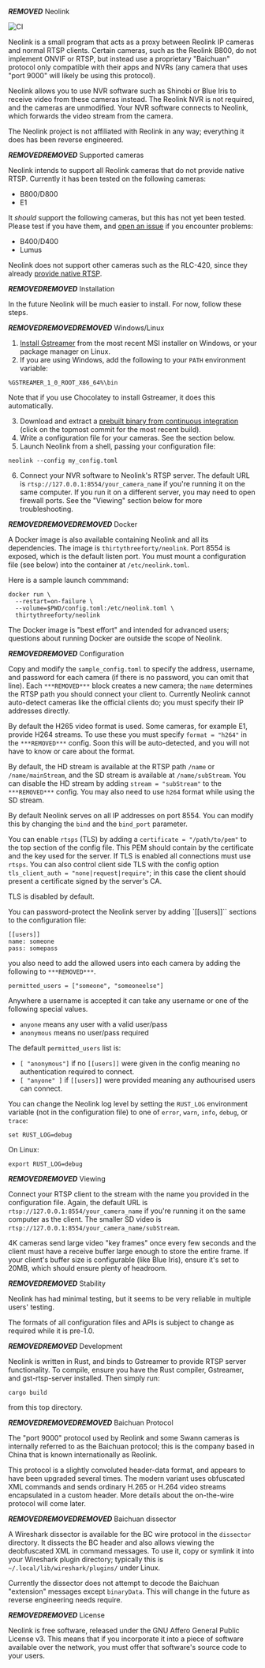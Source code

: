 ***REMOVED*** Neolink

![CI](https://github.com/thirtythreeforty/neolink/workflows/CI/badge.svg)

Neolink is a small program that acts as a proxy between Reolink IP cameras and normal RTSP clients.
Certain cameras, such as the Reolink B800, do not implement ONVIF or RTSP, but instead use a proprietary "Baichuan" protocol only compatible with their apps and NVRs (any camera that uses "port 9000" will likely be using this protocol).

Neolink allows you to use NVR software such as Shinobi or Blue Iris to receive video from these cameras instead.
The Reolink NVR is not required, and the cameras are unmodified.
Your NVR software connects to Neolink, which forwards the video stream from the camera.

The Neolink project is not affiliated with Reolink in any way; everything it does has been reverse engineered.

***REMOVED******REMOVED*** Supported cameras

Neolink intends to support all Reolink cameras that do not provide native RTSP.
Currently it has been tested on the following cameras:

- B800/D800
- E1

It *should* support the following cameras, but this has not yet been tested.
Please test if you have them, and [open an issue](https://github.com/thirtythreeforty/neolink/issues/new/choose) if you encounter problems:

- B400/D400
- Lumus

Neolink does not support other cameras such as the RLC-420, since they already [provide native RTSP](https://support.reolink.com/hc/en-us/articles/360007010473-How-to-Live-View-Reolink-Cameras-via-VLC-Media-Player).

***REMOVED******REMOVED*** Installation

In the future Neolink will be much easier to install.
For now, follow these steps.

***REMOVED******REMOVED******REMOVED*** Windows/Linux

1. [Install Gstreamer][gstreamer] from the most recent MSI installer on Windows, or your package manager on Linux.
2. If you are using Windows, add the following to your `PATH` environment variable:

```
%GSTREAMER_1_0_ROOT_X86_64%\bin
```

Note that if you use Chocolatey to install Gstreamer, it does this automatically.

3. Download and extract a [prebuilt binary from continuous integration][ci-download] (click on the topmost commit for the most recent build).
4. Write a configuration file for your cameras.  See the section below.
5. Launch Neolink from a shell, passing your configuration file:

```
neolink --config my_config.toml
```

6. Connect your NVR software to Neolink's RTSP server.
   The default URL is `rtsp://127.0.0.1:8554/your_camera_name` if you're running it on the same computer.
   If you run it on a different server, you may need to open firewall ports.
   See the "Viewing" section below for more troubleshooting.

[gstreamer]: https://gstreamer.freedesktop.org/documentation/installing/index.html
[ci-download]: https://github.com/thirtythreeforty/neolink/actions?query=branch%3Amaster

***REMOVED******REMOVED******REMOVED*** Docker

A Docker image is also available containing Neolink and all its dependencies.
The image is `thirtythreeforty/neolink`.
Port 8554 is exposed, which is the default listen port.
You must mount a configuration file (see below) into the container at `/etc/neolink.toml`.

Here is a sample launch commmand:

```
docker run \
  --restart=on-failure \
  --volume=$PWD/config.toml:/etc/neolink.toml \
  thirtythreeforty/neolink
```

The Docker image is "best effort" and intended for advanced users; questions about running Docker are outside the scope of Neolink.

***REMOVED******REMOVED*** Configuration

Copy and modify the `sample_config.toml` to specify the address, username, and password for each camera (if there is no password, you can omit that line).
Each `***REMOVED***` block creates a new camera; the `name` determines the RTSP path you should connect your client to.
Currently Neolink cannot auto-detect cameras like the official clients do; you must specify their IP addresses directly.

By default the H265 video format is used. Some cameras, for example E1, provide H264 streams. To use these you must specify `format = "h264"` in the `***REMOVED***` config.
Soon this will be auto-detected, and you will not have to know or care about the format.

By default, the HD stream is available at the RTSP path `/name` or `/name/mainStream`, and the SD stream is available at `/name/subStream`.
You can disable the HD stream by adding `stream = "subStream"` to the `***REMOVED***` config.
You may also need to use `h264` format while using the SD stream.

By default Neolink serves on all IP addresses on port 8554.
You can modify this by changing the `bind` and the `bind_port` parameter.

You can enable `rtsps` (TLS) by adding a `certificate = "/path/to/pem"` to the top section of the config file. This PEM should contain by the certificate and the key used for the server. If TLS is enabled all connections must use `rtsps`. You can also control client side TLS with the config option `tls_client_auth = "none|request|require"`; in this case the client should present a certificate signed by the server's CA.

TLS is disabled by default.

You can password-protect the Neolink server by adding `[[users]]`` sections to the configuration file:
```
[[users]]
name: someone
pass: somepass
```
you also need to add the allowed users into each camera by adding the following to `***REMOVED***`.
```
permitted_users = ["someone", "someoneelse"]
```

Anywhere a username is accepted it can take any username or one of the following special values.
- `anyone` means any user with a valid user/pass
- `anonymous` means no user/pass required

The default `permitted_users` list is:
- `[ "anonymous"]` if no `[[users]]` were given in the config meaning no authentication required to connect.
- `[ "anyone" ]` if `[[users]]` were provided meaning any authourised users can connect.

You can change the Neolink log level by setting the `RUST_LOG` environment variable (not in the configuration file) to one of `error`, `warn`, `info`, `debug`, or `trace`:

```
set RUST_LOG=debug
```

On Linux:

```
export RUST_LOG=debug
```

***REMOVED******REMOVED*** Viewing

Connect your RTSP client to the stream with the name you provided in the configuration file.
Again, the default URL is `rtsp://127.0.0.1:8554/your_camera_name` if you're running it on the same computer as the client.
The smaller SD video is `rtsp://127.0.0.1:8554/your_camera_name/subStream`.

4K cameras send large video "key frames" once every few seconds and the client must have a receive buffer large enough to store the entire frame.
If your client's buffer size is configurable (like Blue Iris), ensure it's set to 20MB, which should ensure plenty of headroom.

***REMOVED******REMOVED*** Stability

Neolink has had minimal testing, but it seems to be very reliable in multiple users' testing.

The formats of all configuration files and APIs is subject to change as required while it is pre-1.0.

***REMOVED******REMOVED*** Development

Neolink is written in Rust, and binds to Gstreamer to provide RTSP server functionality.
To compile, ensure you have the Rust compiler, Gstreamer, and gst-rtsp-server installed.
Then simply run:

```
cargo build
```

from this top directory.

***REMOVED******REMOVED******REMOVED*** Baichuan Protocol

The "port 9000" protocol used by Reolink and some Swann cameras is internally referred to as the Baichuan protocol; this is the company based in China that is known internationally as Reolink.

This protocol is a slightly convoluted header-data format, and appears to have been upgraded several times.
The modern variant uses obfuscated XML commands and sends ordinary H.265 or H.264 video streams encapsulated in a custom header.
More details about the on-the-wire protocol will come later.

***REMOVED******REMOVED******REMOVED*** Baichuan dissector

A Wireshark dissector is available for the BC wire protocol in the `dissector` directory.
It dissects the BC header and also allows viewing the deobfuscated XML in command messages.
To use it, copy or symlink it into your Wireshark plugin directory; typically this is `~/.local/lib/wireshark/plugins/` under Linux.

Currently the dissector does not attempt to decode the Baichuan "extension" messages except `binaryData`.
This will change in the future as reverse engineering needs require.

***REMOVED******REMOVED*** License

Neolink is free software, released under the GNU Affero General Public License v3.
This means that if you incorporate it into a piece of software available over the network, you must offer that software's source code to your users.
